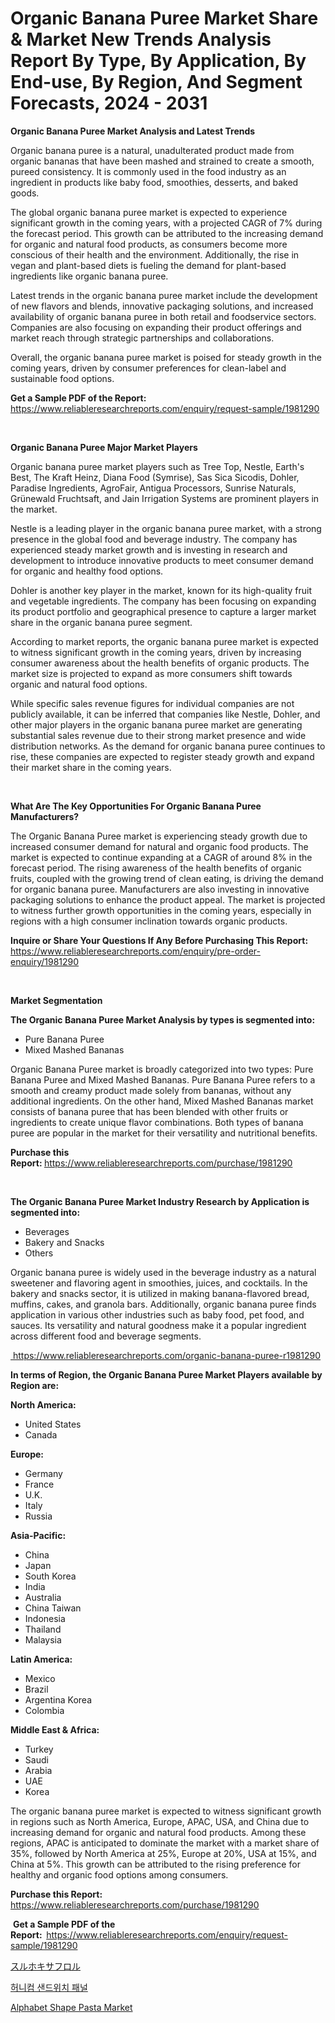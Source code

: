 <p><h1>Organic Banana Puree Market Share & Market New Trends Analysis Report By Type, By Application, By End-use, By Region, And Segment Forecasts, 2024 - 2031</h1></p><p><strong>Organic Banana Puree Market Analysis and Latest Trends</strong></p>
<p><p>Organic banana puree is a natural, unadulterated product made from organic bananas that have been mashed and strained to create a smooth, pureed consistency. It is commonly used in the food industry as an ingredient in products like baby food, smoothies, desserts, and baked goods.</p><p>The global organic banana puree market is expected to experience significant growth in the coming years, with a projected CAGR of 7% during the forecast period. This growth can be attributed to the increasing demand for organic and natural food products, as consumers become more conscious of their health and the environment. Additionally, the rise in vegan and plant-based diets is fueling the demand for plant-based ingredients like organic banana puree.</p><p>Latest trends in the organic banana puree market include the development of new flavors and blends, innovative packaging solutions, and increased availability of organic banana puree in both retail and foodservice sectors. Companies are also focusing on expanding their product offerings and market reach through strategic partnerships and collaborations.</p><p>Overall, the organic banana puree market is poised for steady growth in the coming years, driven by consumer preferences for clean-label and sustainable food options.</p></p>
<p><strong>Get a Sample PDF of the Report:&nbsp;</strong> <a href="https://www.reliableresearchreports.com/enquiry/request-sample/1981290">https://www.reliableresearchreports.com/enquiry/request-sample/1981290</a></p>
<p>&nbsp;</p>
<p><strong>Organic Banana Puree Major Market Players</strong></p>
<p><p>Organic banana puree market players such as Tree Top, Nestle, Earth's Best, The Kraft Heinz, Diana Food (Symrise), Sas Sica Sicodis, Dohler, Paradise Ingredients, AgroFair, Antigua Processors, Sunrise Naturals, Grünewald Fruchtsaft, and Jain Irrigation Systems are prominent players in the market.</p><p>Nestle is a leading player in the organic banana puree market, with a strong presence in the global food and beverage industry. The company has experienced steady market growth and is investing in research and development to introduce innovative products to meet consumer demand for organic and healthy food options.</p><p>Dohler is another key player in the market, known for its high-quality fruit and vegetable ingredients. The company has been focusing on expanding its product portfolio and geographical presence to capture a larger market share in the organic banana puree segment.</p><p>According to market reports, the organic banana puree market is expected to witness significant growth in the coming years, driven by increasing consumer awareness about the health benefits of organic products. The market size is projected to expand as more consumers shift towards organic and natural food options.</p><p>While specific sales revenue figures for individual companies are not publicly available, it can be inferred that companies like Nestle, Dohler, and other major players in the organic banana puree market are generating substantial sales revenue due to their strong market presence and wide distribution networks. As the demand for organic banana puree continues to rise, these companies are expected to register steady growth and expand their market share in the coming years.</p></p>
<p>&nbsp;</p>
<p><strong>What Are The Key Opportunities For Organic Banana Puree Manufacturers?</strong></p>
<p><p>The Organic Banana Puree market is experiencing steady growth due to increased consumer demand for natural and organic food products. The market is expected to continue expanding at a CAGR of around 8% in the forecast period. The rising awareness of the health benefits of organic fruits, coupled with the growing trend of clean eating, is driving the demand for organic banana puree. Manufacturers are also investing in innovative packaging solutions to enhance the product appeal. The market is projected to witness further growth opportunities in the coming years, especially in regions with a high consumer inclination towards organic products.</p></p>
<p><strong>Inquire or Share Your Questions If Any Before Purchasing This Report:</strong> <a href="https://www.reliableresearchreports.com/enquiry/pre-order-enquiry/1981290">https://www.reliableresearchreports.com/enquiry/pre-order-enquiry/1981290</a></p>
<p>&nbsp;</p>
<p><strong>Market Segmentation</strong></p>
<p><strong>The Organic Banana Puree Market Analysis by types is segmented into:</strong></p>
<p><ul><li>Pure Banana Puree</li><li>Mixed Mashed Bananas</li></ul></p>
<p><p>Organic Banana Puree market is broadly categorized into two types: Pure Banana Puree and Mixed Mashed Bananas. Pure Banana Puree refers to a smooth and creamy product made solely from bananas, without any additional ingredients. On the other hand, Mixed Mashed Bananas market consists of banana puree that has been blended with other fruits or ingredients to create unique flavor combinations. Both types of banana puree are popular in the market for their versatility and nutritional benefits.</p></p>
<p><strong>Purchase this Report:&nbsp;</strong><a href="https://www.reliableresearchreports.com/purchase/1981290">https://www.reliableresearchreports.com/purchase/1981290</a></p>
<p>&nbsp;</p>
<p><strong>The Organic Banana Puree Market Industry Research by Application is segmented into:</strong></p>
<p><ul><li>Beverages</li><li>Bakery and Snacks</li><li>Others</li></ul></p>
<p><p>Organic banana puree is widely used in the beverage industry as a natural sweetener and flavoring agent in smoothies, juices, and cocktails. In the bakery and snacks sector, it is utilized in making banana-flavored bread, muffins, cakes, and granola bars. Additionally, organic banana puree finds application in various other industries such as baby food, pet food, and sauces. Its versatility and natural goodness make it a popular ingredient across different food and beverage segments.</p></p>
<p><a href="https://www.reliableresearchreports.com/organic-banana-puree-r1981290">&nbsp;https://www.reliableresearchreports.com/organic-banana-puree-r1981290</a></p>
<p><strong>In terms of Region, the Organic Banana Puree Market Players available by Region are:</strong></p>
<p>
    <p> <strong> North America: </strong>
        <ul>
            <li>United States</li>
            <li>Canada</li>
        </ul>
        </p> 
    <p> <strong> Europe: </strong>
        <ul>
            <li>Germany</li>
            <li>France</li>
            <li>U.K.</li>
            <li>Italy</li>
            <li>Russia</li>
        </ul>
        </p> 
    <p> <strong> Asia-Pacific: </strong>
        <ul>
            <li>China</li>
            <li>Japan</li>
            <li>South Korea</li>
            <li>India</li>
            <li>Australia</li>
            <li>China Taiwan</li>
            <li>Indonesia</li>
            <li>Thailand</li>
            <li>Malaysia</li>
        </ul>
        </p> 
    <p> <strong> Latin America: </strong>
        <ul>
            <li>Mexico</li>
            <li>Brazil</li>
            <li>Argentina Korea</li>
            <li>Colombia</li>
        </ul>
        </p> 
    <p> <strong> Middle East & Africa: </strong>
        <ul>
            <li>Turkey</li>
            <li>Saudi</li>
            <li>Arabia</li>
            <li>UAE</li>
            <li>Korea</li>
        </ul>
    </p>
    </p>
<p><p>The organic banana puree market is expected to witness significant growth in regions such as North America, Europe, APAC, USA, and China due to increasing demand for organic and natural food products. Among these regions, APAC is anticipated to dominate the market with a market share of 35%, followed by North America at 25%, Europe at 20%, USA at 15%, and China at 5%. This growth can be attributed to the rising preference for healthy and organic food options among consumers.</p></p>
<p><strong>Purchase this Report: </strong><a href="https://www.reliableresearchreports.com/purchase/1981290">https://www.reliableresearchreports.com/purchase/1981290</a></p>
<p>&nbsp;<strong>Get a Sample PDF of the Report:&nbsp;&nbsp;</strong><a href="https://www.reliableresearchreports.com/enquiry/request-sample/1981290">https://www.reliableresearchreports.com/enquiry/request-sample/1981290</a></p>
<p><strong></strong></p>
<p><p><a href="https://github.com/oafhukehf4709715/Market-Research-Report-List-1/blob/main/435479318569.md">スルホキサフロル</a></p><p><a href="https://medium.com/@moulafa/%ED%97%88%EB%8B%88%EC%BD%A4-%EC%83%8C%EB%93%9C%EC%9C%84%EC%B9%98-%ED%8C%A8%EB%84%90-%EC%8B%9C%EC%9E%A5-%EC%A0%90%EC%9C%A0%EC%9C%A8-%EC%A7%84%ED%99%94-%EB%B0%8F-%EC%8B%9C%EC%9E%A5-%EC%84%B1%EC%9E%A5-%EC%B6%94%EC%84%B8-2024-2031-4f25b8607df7">허니컴 샌드위치 패널</a></p><p><a href="https://github.com/beatblasta/Market-Research-Report-List-2/blob/main/alphabet-shape-pasta-market.md">Alphabet Shape Pasta Market</a></p></p>